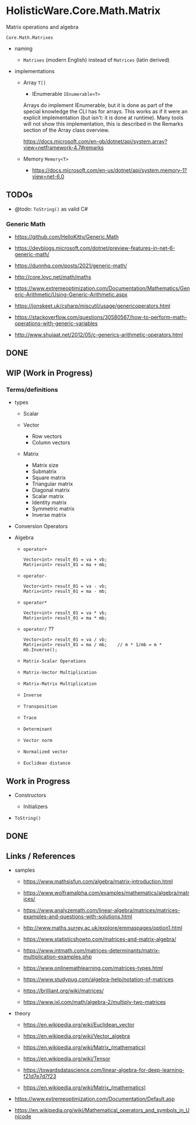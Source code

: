# HolisticWare.Core.Math.Matrix

Matrix operations and algebra

`Core.Math.Matrixes`

*   naming

    *   `Matrixes` (modern English) instead of `Matrices` (latin derived)

*   implementations

    *   Array  `T[]`

        *   IEnumerable  `IEnumerable<T>`

        Arrays do implement IEnumerable<T>, but it is done as part of the special knowledge the CLI has for arrays. This works as if it were an explicit implementation (but isn't: it is done at runtime). Many tools will not show this implementation, this is described in the Remarks section of the Array class overview.
    
        https://docs.microsoft.com/en-gb/dotnet/api/system.array?view=netframework-4.7#remarks
        
    *   Memory  `Memory<T>`

        *   https://docs.microsoft.com/en-us/dotnet/api/system.memory-1?view=net-6.0

## TODOs

*   @todo: `ToString()` as valid C#

### Generic Math

*   https://github.com/HelloKitty/Generic.Math

*   https://devblogs.microsoft.com/dotnet/preview-features-in-net-6-generic-math/

*   https://dunnhq.com/posts/2021/generic-math/


*   http://core.loyc.net/math/maths

*   https://www.extremeoptimization.com/Documentation/Mathematics/Generic-Arithmetic/Using-Generic-Arithmetic.aspx

*   https://jonskeet.uk/csharp/miscutil/usage/genericoperators.html

*   https://stackoverflow.com/questions/30580567/how-to-perform-math-operations-with-generic-variables

*   http://www.shujaat.net/2012/05/c-generics-arithmetic-operators.html



## DONE


## WIP (Work in Progress)

### Terms/definitions

*   types

    *   Scalar

    *   Vector
        -   Row vectors
        -   Column vectors

    *   Matrix
        -   Matrix size
        -   Submatrix
        -   Square matrix
        -   Triangular matrix
        -   Diagonal matrix
        -   Scalar matrix
        -   Identity matrix
        -   Symmetric matrix
        -   Inverse matrix

*   Conversion Operators
    
*   Algebra

    *   `operator+`
    
        ```
        Vector<int> result_01 = va + vb;
        Matrix<int> result_01 = ma + mb;
        ```

    *   `operator-`

        ```
        Vector<int> result_01 = va - vb;
        Matrix<int> result_01 = ma - mb;
        ```
        
    *   `operator*`

        ```
        Vector<int> result_01 = va * vb;
        Matrix<int> result_01 = ma * mb;
        ```
        
    *   `operator/` ??

        ```
        Vector<int> result_01 = va / vb;
        Matrix<int> result_01 = ma / mb;    // m * 1/mb = m * mb.Inverse();

    *   `Matrix-Scalar Operations`

    *   `Matrix-Vector Multiplication`

    *   `Matrix-Matrix Multiplication`

    *   `Inverse`

    *   `Transposition`

    *   `Trace`

    *   `Determinant`

    *   `Vector norm`

    *   `Normalized vector`

    *   `Euclidean distance`




        
## Work in Progress

*   Constructors

    *   Initializers
    
*   `ToString()`


## DONE

## Links / References

*   samples

    *   https://www.mathsisfun.com/algebra/matrix-introduction.html
    
    *   https://www.wolframalpha.com/examples/mathematics/algebra/matrices/
    
    *   https://www.analyzemath.com/linear-algebra/matrices/matrices-examples-and-questions-with-solutions.html
    
    *   http://www.maths.surrey.ac.uk/explore/emmaspages/option1.html
    
    *   https://www.statisticshowto.com/matrices-and-matrix-algebra/
    
    *   https://www.intmath.com/matrices-determinants/matrix-multiplication-examples.php
    
    *   https://www.onlinemathlearning.com/matrices-types.html
    
    *   https://www.studypug.com/algebra-help/notation-of-matrices
    
    *   https://brilliant.org/wiki/matrices/
    
    *   https://www.ixl.com/math/algebra-2/multiply-two-matrices
    
*   theory

    *   https://en.wikipedia.org/wiki/Euclidean_vector

    *   https://en.wikipedia.org/wiki/Vector_algebra

    *   https://en.wikipedia.org/wiki/Matrix_(mathematics)

    *   https://en.wikipedia.org/wiki/Tensor

    *   https://towardsdatascience.com/linear-algebra-for-deep-learning-f21d7e7d7f23

    *   https://en.wikipedia.org/wiki/Matrix_(mathematics)

*   https://www.extremeoptimization.com/Documentation/Default.asp

*   https://en.wikipedia.org/wiki/Mathematical_operators_and_symbols_in_Unicode

